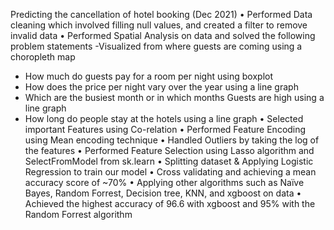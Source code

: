 Predicting the cancellation of hotel booking 							(Dec 2021)
•	Performed Data cleaning which involved filling null values, and created a filter to 
  remove invalid data
•	Performed Spatial Analysis on data and solved the following problem statements
-Visualized from where guests are coming using a choropleth map
- How much do guests pay for a room per night using boxplot
- How does the price per night vary over the year using a line graph
- Which are the busiest month or in which months Guests are high using a line graph
- How long do people stay at the hotels using a line graph
•	Selected important Features using Co-relation
•	Performed Feature Encoding using Mean encoding technique
•	Handled Outliers by taking the log of the features
•	Performed Feature Selection using Lasso algorithm and SelectFromModel from sk.learn
•	Splitting dataset & Applying Logistic Regression to train our model
•	Cross validating and achieving a mean accuracy score of ~70%
•	Applying other algorithms such as Naïve Bayes, Random Forrest, Decision tree, KNN, and xgboost on data
•	Achieved the highest accuracy of 96.6 with xgboost and 95% with the Random Forrest algorithm
